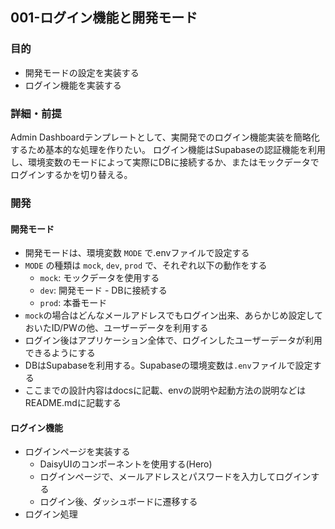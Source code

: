 ## 001-ログイン機能と開発モード

### 目的

- 開発モードの設定を実装する
- ログイン機能を実装する

### 詳細・前提

Admin Dashboardテンプレートとして、実開発でのログイン機能実装を簡略化するため基本的な処理を作りたい。
ログイン機能はSupabaseの認証機能を利用し、環境変数のモードによって実際にDBに接続するか、またはモックデータでログインするかを切り替える。



### 開発

#### 開発モード
- 開発モードは、環境変数 `MODE` で.envファイルで設定する
- `MODE` の種類は `mock`, `dev`, `prod` で、それぞれ以下の動作をする
  - `mock`: モックデータを使用する
  - `dev`: 開発モード - DBに接続する
  - `prod`: 本番モード
- `mock`の場合はどんなメールアドレスでもログイン出来、あらかじめ設定しておいたID/PWの他、ユーザーデータを利用する
- ログイン後はアプリケーション全体で、ログインしたユーザーデータが利用できるようにする
- DBはSupabaseを利用する。Supabaseの環境変数は`.env`ファイルで設定する
- ここまでの設計内容はdocsに記載、envの説明や起動方法の説明などはREADME.mdに記載する

#### ログイン機能

- ログインページを実装する
  - DaisyUIのコンポーネントを使用する(Hero)
  - ログインページで、メールアドレスとパスワードを入力してログインする
  - ログイン後、ダッシュボードに遷移する
- ログイン処理

